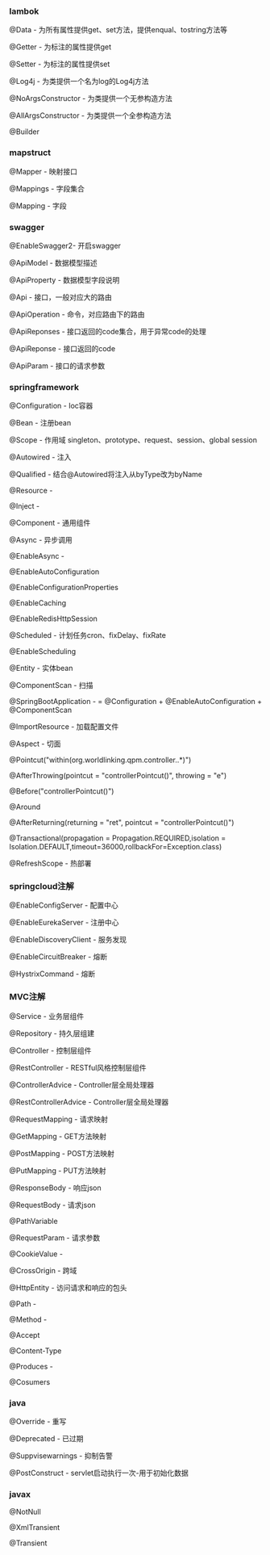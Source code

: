 ### lambok

@Data - 为所有属性提供get、set方法，提供enqual、tostring方法等

@Getter - 为标注的属性提供get

@Setter - 为标注的属性提供set

@Log4j - 为类提供一个名为log的Log4j方法

@NoArgsConstructor - 为类提供一个无参构造方法

@AllArgsConstructor - 为类提供一个全参构造方法

@Builder

### mapstruct

@Mapper - 映射接口

@Mappings - 字段集合

@Mapping - 字段

### swagger

@EnableSwagger2- 开启swagger

@ApiModel - 数据模型描述

@ApiProperty - 数据模型字段说明

@Api - 接口，一般对应大的路由

@ApiOperation - 命令，对应路由下的路由

@ApiReponses - 接口返回的code集合，用于异常code的处理

@ApiReponse - 接口返回的code

@ApiParam - 接口的请求参数

### springframework

@Configuration - Ioc容器

@Bean - 注册bean

@Scope - 作用域 singleton、prototype、request、session、global session

@Autowired - 注入

@Qualified - 结合@Autowired将注入从byType改为byName

@Resource -

@Inject -

@Component - 通用组件

@Async - 异步调用

@EnableAsync -

@EnableAutoConfiguration

@EnableConfigurationProperties

@EnableCaching

@EnableRedisHttpSession

@Scheduled - 计划任务cron、fixDelay、fixRate

@EnableScheduling

@Entity - 实体bean

@ComponentScan - 扫描

@SpringBootApplication - = @Configuration + @EnableAutoConfiguration + @ComponentScan

@ImportResource - 加载配置文件

@Aspect - 切面

@Pointcut("within(org.worldlinking.qpm.controller..*)")

@AfterThrowing(pointcut = "controllerPointcut()", throwing = "e")

@Before("controllerPointcut()")

@Around

@AfterReturning(returning = "ret", pointcut = "controllerPointcut()")

@Transactional(propagation = Propagation.REQUIRED,isolation = Isolation.DEFAULT,timeout=36000,rollbackFor=Exception.class)

@RefreshScope - 热部署

### springcloud注解

@EnableConfigServer - 配置中心

@EnableEurekaServer - 注册中心

@EnableDiscoveryClient - 服务发现

@EnableCircuitBreaker - 熔断

@HystrixCommand - 熔断

### MVC注解

@Service - 业务层组件

@Repository - 持久层组建

@Controller - 控制层组件

@RestController - RESTful风格控制层组件

@ControllerAdvice - Controller层全局处理器

@RestControllerAdvice - Controller层全局处理器

@RequestMapping - 请求映射

@GetMapping - GET方法映射

@PostMapping - POST方法映射

@PutMapping - PUT方法映射

@ResponseBody - 响应json

@RequestBody - 请求json

@PathVariable

@RequestParam - 请求参数

@CookieValue -

@CrossOrigin - 跨域

@HttpEntity - 访问请求和响应的包头

@Path -

@Method -

@Accept

@Content-Type

@Produces -

@Cosumers

### java

@Override - 重写

@Deprecated - 已过期

@Suppvisewarnings - 抑制告警

@PostConstruct - servlet启动执行一次-用于初始化数据

### javax

@NotNull

@XmlTransient

@Transient
